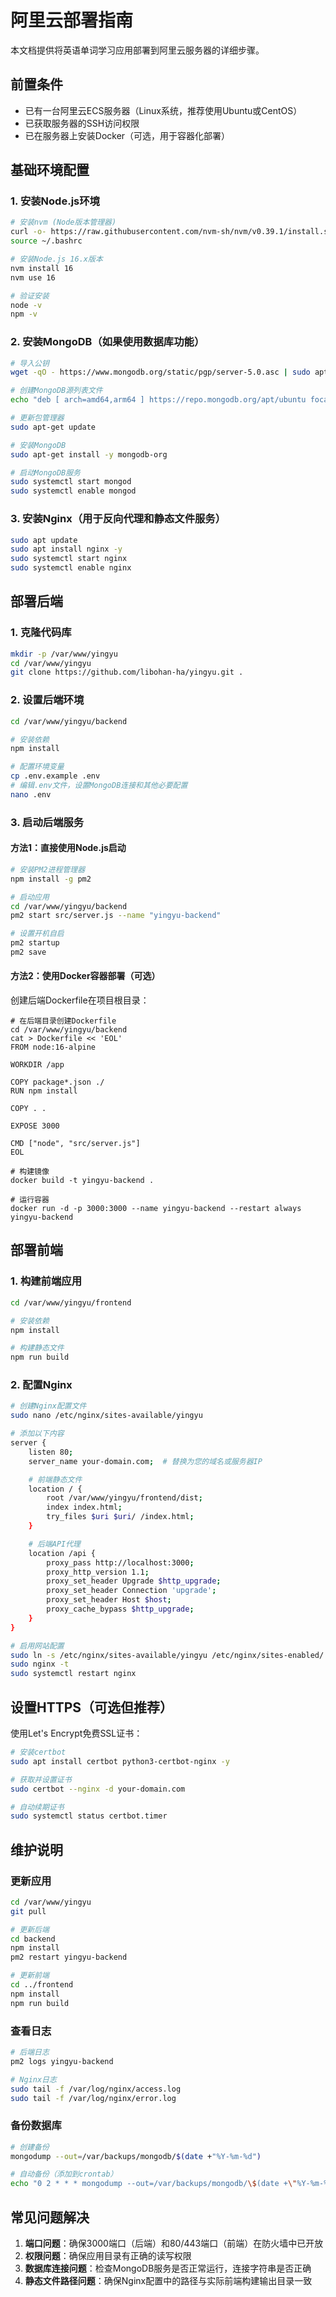 # 阿里云部署指南

本文档提供将英语单词学习应用部署到阿里云服务器的详细步骤。

## 前置条件

- 已有一台阿里云ECS服务器（Linux系统，推荐使用Ubuntu或CentOS）
- 已获取服务器的SSH访问权限
- 已在服务器上安装Docker（可选，用于容器化部署）

## 基础环境配置

### 1. 安装Node.js环境

```bash
# 安装nvm (Node版本管理器)
curl -o- https://raw.githubusercontent.com/nvm-sh/nvm/v0.39.1/install.sh | bash
source ~/.bashrc

# 安装Node.js 16.x版本
nvm install 16
nvm use 16

# 验证安装
node -v
npm -v
```

### 2. 安装MongoDB（如果使用数据库功能）

```bash
# 导入公钥
wget -qO - https://www.mongodb.org/static/pgp/server-5.0.asc | sudo apt-key add -

# 创建MongoDB源列表文件
echo "deb [ arch=amd64,arm64 ] https://repo.mongodb.org/apt/ubuntu focal/mongodb-org/5.0 multiverse" | sudo tee /etc/apt/sources.list.d/mongodb-org-5.0.list

# 更新包管理器
sudo apt-get update

# 安装MongoDB
sudo apt-get install -y mongodb-org

# 启动MongoDB服务
sudo systemctl start mongod
sudo systemctl enable mongod
```

### 3. 安装Nginx（用于反向代理和静态文件服务）

```bash
sudo apt update
sudo apt install nginx -y
sudo systemctl start nginx
sudo systemctl enable nginx
```

## 部署后端

### 1. 克隆代码库

```bash
mkdir -p /var/www/yingyu
cd /var/www/yingyu
git clone https://github.com/libohan-ha/yingyu.git .
```

### 2. 设置后端环境

```bash
cd /var/www/yingyu/backend

# 安装依赖
npm install

# 配置环境变量
cp .env.example .env
# 编辑.env文件，设置MongoDB连接和其他必要配置
nano .env
```

### 3. 启动后端服务

#### 方法1：直接使用Node.js启动

```bash
# 安装PM2进程管理器
npm install -g pm2

# 启动应用
cd /var/www/yingyu/backend
pm2 start src/server.js --name "yingyu-backend"

# 设置开机自启
pm2 startup
pm2 save
```

#### 方法2：使用Docker容器部署（可选）

创建后端Dockerfile在项目根目录：

```
# 在后端目录创建Dockerfile
cd /var/www/yingyu/backend
cat > Dockerfile << 'EOL'
FROM node:16-alpine

WORKDIR /app

COPY package*.json ./
RUN npm install

COPY . .

EXPOSE 3000

CMD ["node", "src/server.js"]
EOL

# 构建镜像
docker build -t yingyu-backend .

# 运行容器
docker run -d -p 3000:3000 --name yingyu-backend --restart always yingyu-backend
```

## 部署前端

### 1. 构建前端应用

```bash
cd /var/www/yingyu/frontend

# 安装依赖
npm install

# 构建静态文件
npm run build
```

### 2. 配置Nginx

```bash
# 创建Nginx配置文件
sudo nano /etc/nginx/sites-available/yingyu

# 添加以下内容
server {
    listen 80;
    server_name your-domain.com;  # 替换为您的域名或服务器IP

    # 前端静态文件
    location / {
        root /var/www/yingyu/frontend/dist;
        index index.html;
        try_files $uri $uri/ /index.html;
    }

    # 后端API代理
    location /api {
        proxy_pass http://localhost:3000;
        proxy_http_version 1.1;
        proxy_set_header Upgrade $http_upgrade;
        proxy_set_header Connection 'upgrade';
        proxy_set_header Host $host;
        proxy_cache_bypass $http_upgrade;
    }
}

# 启用网站配置
sudo ln -s /etc/nginx/sites-available/yingyu /etc/nginx/sites-enabled/
sudo nginx -t
sudo systemctl restart nginx
```

## 设置HTTPS（可选但推荐）

使用Let's Encrypt免费SSL证书：

```bash
# 安装certbot
sudo apt install certbot python3-certbot-nginx -y

# 获取并设置证书
sudo certbot --nginx -d your-domain.com

# 自动续期证书
sudo systemctl status certbot.timer
```

## 维护说明

### 更新应用

```bash
cd /var/www/yingyu
git pull

# 更新后端
cd backend
npm install
pm2 restart yingyu-backend

# 更新前端
cd ../frontend
npm install
npm run build
```

### 查看日志

```bash
# 后端日志
pm2 logs yingyu-backend

# Nginx日志
sudo tail -f /var/log/nginx/access.log
sudo tail -f /var/log/nginx/error.log
```

### 备份数据库

```bash
# 创建备份
mongodump --out=/var/backups/mongodb/$(date +"%Y-%m-%d")

# 自动备份（添加到crontab）
echo "0 2 * * * mongodump --out=/var/backups/mongodb/\$(date +\"%Y-%m-%d\")" | crontab -
```

## 常见问题解决

1. **端口问题**：确保3000端口（后端）和80/443端口（前端）在防火墙中已开放
2. **权限问题**：确保应用目录有正确的读写权限
3. **数据库连接问题**：检查MongoDB服务是否正常运行，连接字符串是否正确
4. **静态文件路径问题**：确保Nginx配置中的路径与实际前端构建输出目录一致 